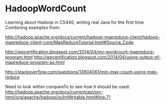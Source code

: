 # HadoopWordCount
Learning about Hadoop in CS440, writing real Java for the first time
Combining examples from:

http://hadoop.apache.org/docs/current/hadoop-mapreduce-client/hadoop-mapreduce-client-core/MapReduceTutorial.html#Source_Code

http://wpcertification.blogspot.com/2014/04/my-wordcount-mapreduce-program.html
http://wpcertification.blogspot.com/2014/04/using-output-of-mapreduce-program-as.html

http://stackoverflow.com/questions/13904061/min-max-count-using-map-reduce

Need to look within compareTo to see how it should be used:
http://hadoop.apache.org/docs/current/api/src-html/org/apache/hadoop/io/IntWritable.html#line.71
